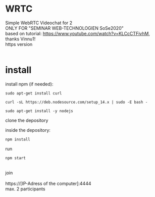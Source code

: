 # WRTC
Simple WebRTC Videochat for 2<br>
ONLY FOR "SEMINAR WEB-TECHNOLOGIEN SoSe2020"<br>
based on tutorial: https://www.youtube.com/watch?v=KLCcCTFivhM, thanks Vinnu1! <br>
https version<br>
<br>

# install 

  install npm (if needed): <br>
  
    sudo apt-get install curl
    
    curl -sL https://deb.nodesource.com/setup_14.x | sudo -E bash -
    
    sudo apt-get install -y nodejs
    
  clone the depository<br>
  
  inside the depository:<br>
  
    npm install
    
    
run<br>
  
    npm start
  
<br>
join<br><br>
  https://[IP-Adress of the computer]:4444<br>
  max. 2 participants<br>





